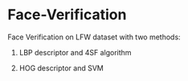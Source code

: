 # Face-Verification
Face Verification on LFW dataset with two methods:
1) LBP descriptor and 4SF algorithm

2) HOG descriptor and SVM

